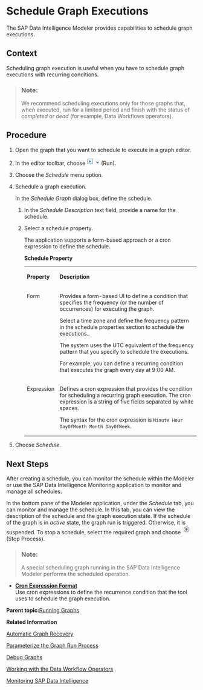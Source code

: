 <!-- loiocb46d5f75e3546bda095c3a30a63934e -->

# Schedule Graph Executions

The SAP Data Intelligence Modeler provides capabilities to schedule graph executions.



<a name="loiocb46d5f75e3546bda095c3a30a63934e__context_trk_qt4_fhb"/>

## Context

Scheduling graph execution is useful when you have to schedule graph executions with recurring conditions.

> ### Note:  
> We recommend scheduling executions only for those graphs that, when executed, run for a limited period and finish with the status of *completed* or *dead* \(for example, Data Workflows operators\).



## Procedure

1.  Open the graph that you want to schedule to execute in a graph editor.

2.  In the editor toolbar, choose ![](images/Run1_ff38da3.png) \(Run\).

3.  Choose the *Schedule* menu option.

4.  Schedule a graph execution.

    In the *Schedule Graph* dialog box, define the schedule.

    1.  In the *Schedule Description* text field, provide a name for the schedule.

    2.  Select a schedule property.

        The application supports a form-based approach or a cron expression to define the schedule.

        **Schedule Property**


        <table>
        <tr>
        <th valign="top">

        Property
        
        </th>
        <th valign="top">

        Description
        
        </th>
        </tr>
        <tr>
        <td valign="top">
        
        Form
        
        </td>
        <td valign="top">
        
        Provides a form-based UI to define a condition that specifies the frequency \(or the number of occurrences\) for executing the graph.

        Select a time zone and define the frequency pattern in the schedule properties section to schedule the executions..

        The system uses the UTC equivalent of the frequency pattern that you specify to schedule the executions.

        For example, you can define a recurring condition that executes the graph every day at 9:00 AM.
        
        </td>
        </tr>
        <tr>
        <td valign="top">
        
        Expression
        
        </td>
        <td valign="top">
        
        Defines a cron expression that provides the condition for scheduling a recurring graph execution. The cron expression is a string of five fields separated by white spaces.

        The syntax for the cron expression is `Minute Hour DayOfMonth Month DayOfWeek`.
        
        </td>
        </tr>
        </table>
        

5.  Choose *Schedule*.




<a name="loiocb46d5f75e3546bda095c3a30a63934e__postreq_enh_41q_p2b"/>

## Next Steps

After creating a schedule, you can monitor the schedule within the Modeler or use the SAP Data Intelligence Monitoring application to monitor and manage all schedules.

In the bottom pane of the Modeler application, under the *Schedule* tab, you can monitor and manage the schedule. In this tab, you can view the description of the schedule and the graph execution state. If the schedule of the graph is in *active* state, the graph run is triggered. Otherwise, it is suspended. To stop a schedule, select the required graph and choose ![](images/stop1_fd155b1.png) \(Stop Process\).

> ### Note:  
> A special scheduling graph running in the SAP Data Intelligence Modeler performs the scheduled operation.

-   **[Cron Expression Format](cron-expression-format-550a347.md "Use cron expressions to define the recurrence condition that the tool uses to schedule
		the graph execution.")**  
Use cron expressions to define the recurrence condition that the tool uses to schedule the graph execution.

**Parent topic:**[Running Graphs](running-graphs-439d0a0.md "After creating a graph, you can run the graph based on the configuration defined for the graph. The Modeler application runs the operators in the graph as individual processes.")

**Related Information**  


[Automatic Graph Recovery](automatic-graph-recovery-4bf172b.md "Configure any graph to recover from failure automatically, regardless of whether the graph uses Generation 1 or Generation 2 operators.")

[Parameterize the Graph Run Process](parameterize-the-graph-run-process-f3caf16.md "Parameterize the graph run process using parameters that assume different values based on the values passed in each graph run.")

[Debug Graphs](debug-graphs-06b0159.md "You can start the graph in debug mode to verify the input and output from each operator during execution and analyze or modify the data passing through a connection.")

[Working with the Data Workflow Operators](../working-with-dataworkflow-operators/working-with-the-data-workflow-operators-f3f4333.md "SAP Data Intelligence Modeler has a category of operators called Data Workflow operators. When used in a graph (pipeline) and executed, the Data Workflow operators run for a limited time and finish with the status of either “completed” or “dead”.")

[Monitoring SAP Data Intelligence](../dataintelligence-monitoring/monitoring-sap-data-intelligence-5413074.md "SAP Data Intelligence provides a stand-alone monitoring application to monitor the status of graphs run in the Modeler. The Monitoring application provides capabilities to visualize the summary of graphs run in the SAP Data Intelligence Modeler with relevant charts.")

